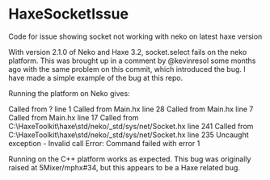 # HaxeSocketIssue
Code for issue showing socket not working with neko on latest haxe version

With version 2.1.0 of Neko and Haxe 3.2, socket.select fails on the neko platform. This was brought up in a comment by @kevinresol some months ago with the same problem on this commit, which introduced the bug. I have made a simple example of the bug at this repo.

Running the platform on Neko gives:

Called from ? line 1
Called from Main.hx line 28
Called from Main.hx line 7
Called from Main.hx line 17
Called from C:\HaxeToolkit\haxe\std/neko/_std/sys/net/Socket.hx line 241
Called from C:\HaxeToolkit\haxe\std/neko/_std/sys/net/Socket.hx line 235
Uncaught exception - Invalid call
Error: Command failed with error 1

Running on the C++ platform works as expected. This bug was originally raised at 5Mixer/mphx#34, but this appears to be a Haxe related bug.
